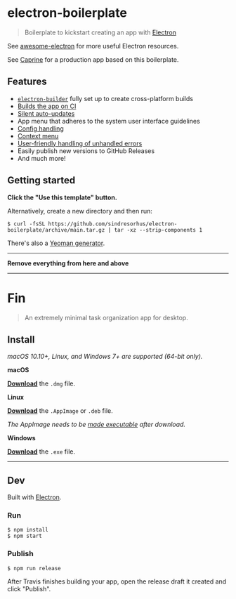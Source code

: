 # electron-boilerplate

> Boilerplate to kickstart creating an app with [Electron](https://github.com/electron/electron)

See [awesome-electron](https://github.com/sindresorhus/awesome-electron) for more useful Electron resources.

See [Caprine](https://github.com/sindresorhus/caprine) for a production app based on this boilerplate.

## Features

- [`electron-builder`](https://www.electron.build) fully set up to create cross-platform builds
- [Builds the app on CI](https://www.electron.build/multi-platform-build.html)
- [Silent auto-updates](https://www.electron.build/auto-update.html)
- App menu that adheres to the system user interface guidelines
- [Config handling](https://github.com/sindresorhus/electron-store)
- [Context menu](https://github.com/sindresorhus/electron-context-menu)
- [User-friendly handling of unhandled errors](https://github.com/sindresorhus/electron-unhandled)
- Easily publish new versions to GitHub Releases
- And much more!

## Getting started

**Click the "Use this template" button.**

Alternatively, create a new directory and then run:

```
$ curl -fsSL https://github.com/sindresorhus/electron-boilerplate/archive/main.tar.gz | tar -xz --strip-components 1
```

There's also a [Yeoman generator](https://github.com/sindresorhus/generator-electron).

---

**Remove everything from here and above**

---

# Fin

> An extremely minimal task organization app for desktop. 

## Install

*macOS 10.10+, Linux, and Windows 7+ are supported (64-bit only).*

**macOS**

[**Download**](https://github.com/user/repo/releases/latest) the `.dmg` file.

**Linux**

[**Download**](https://github.com/user/repo/releases/latest) the `.AppImage` or `.deb` file.

*The AppImage needs to be [made executable](http://discourse.appimage.org/t/how-to-make-an-appimage-executable/80) after download.*

**Windows**

[**Download**](https://github.com/user/repo/releases/latest) the `.exe` file.

---

## Dev

Built with [Electron](https://electronjs.org).

### Run

```
$ npm install
$ npm start
```

### Publish

```
$ npm run release
```

After Travis finishes building your app, open the release draft it created and click "Publish".
